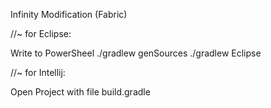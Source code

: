 Infinity Modification (Fabric)

//~ for Eclipse:

Write to PowerSheel
./gradlew genSources 
./gradlew Eclipse


//~ for Intellij:

Open Project with file build.gradle



